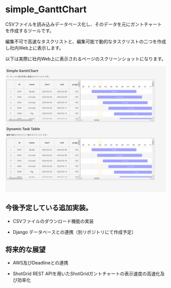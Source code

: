 # simple_GanttChart
CSVファイルを読み込みデータベース化し、そのデータを元にガントチャートを作成するツールです。

編集不可で高速なタスクリストと、編集可能で動的なタスクリストの二つを作成し社内Web上に表示します。


以下は実際に社内Web上に表示されるページのスクリーンショットになります。


![Test Image 1](/image/simple_gantt_chart_main_v01.png)

## 今後予定している追加実装。

- CSVファイルのダウンロード機能の実装

- Django データベースとの連携（別リポジトリにて作成予定）


## 将来的な展望

- AWS及びDeadlineとの連携

- ShotGrid REST APIを用いたShotGridガントチャートの表示速度の高速化及び効率化
